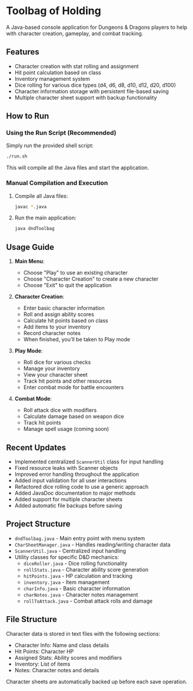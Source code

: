 # Toolbag of Holding

A Java-based console application for Dungeons & Dragons players to help with character creation, gameplay, and combat tracking.

## Features

- Character creation with stat rolling and assignment
- Hit point calculation based on class
- Inventory management system
- Dice rolling for various dice types (d4, d6, d8, d10, d12, d20, d100)
- Character information storage with persistent file-based saving
- Multiple character sheet support with backup functionality

## How to Run

### Using the Run Script (Recommended)

Simply run the provided shell script:

```bash
./run.sh
```

This will compile all the Java files and start the application.

### Manual Compilation and Execution

1. Compile all Java files:
   ```bash
   javac *.java
   ```

2. Run the main application:
   ```bash
   java dndToolbag
   ```

## Usage Guide

1. **Main Menu**:
   - Choose "Play" to use an existing character
   - Choose "Character Creation" to create a new character
   - Choose "Exit" to quit the application

2. **Character Creation**:
   - Enter basic character information
   - Roll and assign ability scores
   - Calculate hit points based on class
   - Add items to your inventory
   - Record character notes
   - When finished, you'll be taken to Play mode

3. **Play Mode**:
   - Roll dice for various checks
   - Manage your inventory
   - View your character sheet
   - Track hit points and other resources
   - Enter combat mode for battle encounters

4. **Combat Mode**:
   - Roll attack dice with modifiers
   - Calculate damage based on weapon dice
   - Track hit points
   - Manage spell usage (coming soon)

## Recent Updates

- Implemented centralized `ScannerUtil` class for input handling
- Fixed resource leaks with Scanner objects
- Improved error handling throughout the application
- Added input validation for all user interactions
- Refactored dice rolling code to use a generic approach
- Added JavaDoc documentation to major methods
- Added support for multiple character sheets
- Added automatic file backups before saving

## Project Structure

- `dndToolbag.java` - Main entry point with menu system
- `CharSheetManager.java` - Handles reading/writing character data
- `ScannerUtil.java` - Centralized input handling
- Utility classes for specific D&D mechanics:
  - `diceRoller.java` - Dice rolling functionality
  - `rollStats.java` - Character ability score generation
  - `hitPoints.java` - HP calculation and tracking
  - `inventory.java` - Item management
  - `charInfo.java` - Basic character information
  - `charNotes.java` - Character notes management
  - `rollToAttack.java` - Combat attack rolls and damage

## File Structure

Character data is stored in text files with the following sections:
- Character Info: Name and class details
- Hit Points: Character HP
- Assigned Stats: Ability scores and modifiers
- Inventory: List of items
- Notes: Character notes and details

Character sheets are automatically backed up before each save operation.
